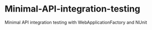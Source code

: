 # Minimal-API-integration-testing
Minimal API integration testing with WebApplicationFactory and NUnit
